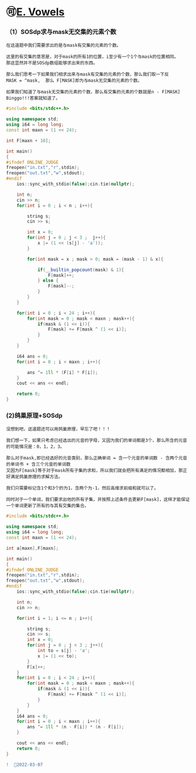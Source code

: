 #  🉑[E. Vowels](https://codeforces.com/contest/383/problem/E)

###  （1）SOSdp求与mask无交集的元素个数
    在这道题中我们需要求出的是与mask有交集的元素的个数。
    
    这里的有交集的意思是，对于mask的所有1的位置，i至少有一个1个与mask的位置相同。
    那这显然并不是SOSdp数组能够求出来的东西。
    
    那么我们思考一下如果我们相求出来与mask有交集的元素的个数，那么我们取一下反
    MASK = ^mask,  那么 F[MASK]即为与mask无交集的元素的个数。
    
    如果我们知道了与mask无交集的元素的个数，那么有交集的元素的个数就是n - F[MASK]
    Binggo!!!答案就知道了。
    
```C++
#include <bits/stdc++.h>

using namespace std;
using i64 = long long;
const int maxn = (1 << 24);

int F[maxn + 10];

int main()
{
#ifndef ONLINE_JUDGE
freopen("in.txt","r",stdin);
freopen("out.txt","w",stdout);
#endif
    ios::sync_with_stdio(false);cin.tie(nullptr);

    int n;
    cin >> n;
    for(int i = 0 ; i < n ; i++){

        string s;
        cin >> s;

        int x = 0;
        for(int j = 0 ; j < 3 ;  j++){
            x |= (1 << (s[j] - 'a'));
        }

        for(int mask = x ; mask > 0; mask = (mask - 1) & x){

            if(__builtin_popcount(mask) & 1){
                F[mask]++;
            } else {
                F[mask]--;
            }
        }
    }

    for(int i = 0 ; i < 24 ; i++){
        for(int mask = 0 ; mask < maxn ; mask++){
            if(mask & (1 << i)){
                F[mask] += F[mask ^ (1 << i)];
            }
        }
    }

    i64 ans = 0;
    for(int i = 0 ; i < maxn ; i++){

        ans ^= 1ll * (F[i] * F[i]);
    }
    cout << ans << endl;

    return 0;
}
```

###  (2)鸽巢原理+SOSdp

    没想到吧，这道题还可以用鸽巢原理，早忘了吧！！！
    
    我们想一下，如果只考虑已经选出的元音的字母，又因为我们的单词都是3个，那么所含的元音的可能情况是：0，1，2，3。
    
    那么对于mask,即已经选好的元音类别，那么正确单词 = 含一个元音的单词数 - 含两个元音的单词书 + 含三个元音的单词数
    又因为F[mask]等于对于mask所有子集的求和，所以我们就会把所有满足的情况都相加，那正好满足鸽巢原理的求解方法。
    
    我们只需要标记含1个和3个的为1，含两个为-1，然后高维求前缀和就可以了。
    
    同时对于一个单词，我们要求出他的所有子集，并按照上述条件去更新F[mask]，这样才能保证一个单词更新了所有的与其有交集的集合。
    
    
```C++
#include <bits/stdc++.h>

using namespace std;
using i64 = long long;
const int maxn = (1 << 24);

int a[maxn],F[maxn];

int main()
{
#ifndef ONLINE_JUDGE
freopen("in.txt","r",stdin);
freopen("out.txt","w",stdout);
#endif
    ios::sync_with_stdio(false);cin.tie(nullptr);

    int n;
    cin >> n;

    for(int i = 1; i <= n ; i++){

        string s;
        cin >> s;
        int x = 0;
        for(int j = 0 ; j < 3 ; j++){
            int to = s[j] - 'a';
            x |= (1 << to);
        }
        F[x]++;
    }
    for(int i = 0 ; i < 24 ; i++){
        for(int mask = 0 ; mask < maxn ; mask++){
            if(mask & (1 << i)){
                F[mask] += F[mask ^ (1 << i)];
            }
        }
    }
    i64 ans = 0;
    for(int i = 0 ; i < maxn ; i++){
        ans ^= 1ll * (n - F[i]) * (n - F[i]);
    }

    cout << ans << endl;
    return 0;
}
```
```diff
!  🐡2022-03-07
```
